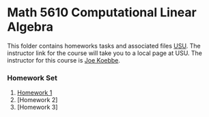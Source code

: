# Math 5610 Computational Linear Algebra

This folder contains homeworks tasks and associated files
[USU](http://www.usu.edu/). The instructor link for the course will take you to a local page at USU. The instructor for this
course is [Joe Koebbe](http://www.math.usu.edu/~koebbe).

### Homework Set


1. [Homework 1](https://jvkoebbe.github.io/math5610/homework/homework1)
2. [Homework 2]
3. [Homework 3]
